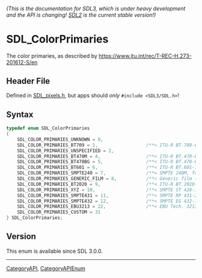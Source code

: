 ###### (This is the documentation for SDL3, which is under heavy development and the API is changing! [SDL2](https://wiki.libsdl.org/SDL2/) is the current stable version!)
# SDL_ColorPrimaries

The color primaries, as described by https://www.itu.int/rec/T-REC-H.273-201612-S/en

## Header File

Defined in [SDL_pixels.h](https://github.com/libsdl-org/SDL/blob/main/include/SDL3/SDL_pixels.h), but apps should _only_ `#include <SDL3/SDL.h>`!

## Syntax

```c
typedef enum SDL_ColorPrimaries
{
    SDL_COLOR_PRIMARIES_UNKNOWN = 0,
    SDL_COLOR_PRIMARIES_BT709 = 1,                  /**< ITU-R BT.709-6 */
    SDL_COLOR_PRIMARIES_UNSPECIFIED = 2,
    SDL_COLOR_PRIMARIES_BT470M = 4,                 /**< ITU-R BT.470-6 System M */
    SDL_COLOR_PRIMARIES_BT470BG = 5,                /**< ITU-R BT.470-6 System B, G / ITU-R BT.601-7 625 */
    SDL_COLOR_PRIMARIES_BT601 = 6,                  /**< ITU-R BT.601-7 525 */
    SDL_COLOR_PRIMARIES_SMPTE240 = 7,               /**< SMPTE 240M, functionally the same as SDL_COLOR_PRIMARIES_BT601 */
    SDL_COLOR_PRIMARIES_GENERIC_FILM = 8,           /**< Generic film (color filters using Illuminant C) */
    SDL_COLOR_PRIMARIES_BT2020 = 9,                 /**< ITU-R BT.2020-2 / ITU-R BT.2100-0 */
    SDL_COLOR_PRIMARIES_XYZ = 10,                   /**< SMPTE ST 428-1 */
    SDL_COLOR_PRIMARIES_SMPTE431 = 11,              /**< SMPTE RP 431-2 */
    SDL_COLOR_PRIMARIES_SMPTE432 = 12,              /**< SMPTE EG 432-1 / DCI P3 */
    SDL_COLOR_PRIMARIES_EBU3213 = 22,               /**< EBU Tech. 3213-E */
    SDL_COLOR_PRIMARIES_CUSTOM = 31
} SDL_ColorPrimaries;
```

## Version

This enum is available since SDL 3.0.0.

----
[CategoryAPI](CategoryAPI), [CategoryAPIEnum](CategoryAPIEnum)


